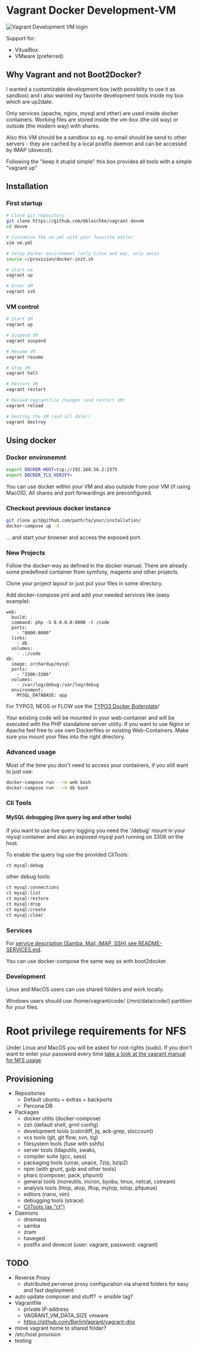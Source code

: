 # Vagrant Docker Development-VM

![Vagrant Development VM login](/documentation/VagrantVM.png)

Support for:

- VitualBox
- VMware (preferred)

## Why Vagrant and not Boot2Docker?

I wanted a customizable development box (with possiblity to use it as sandbox) and i also wanted my favorite
development tools inside my box which are up2date.

Only services (apache, nginx, mysql and other) are used inside docker containers.
Working files are stored inside the vm-box (the old way) or outside (the modern way) with shares.

Also this VM should be a sandbox so eg. no email should be send to other servers - they are cached by a
local postfix daemon and can be accessed by IMAP (dovecot).

Following the "keep it stupid simple" this box provides all tools with a simple "vagrant up"

## Installation

### First startup

```bash
# Clone git repository
git clone https://github.com/mblaschke/vagrant devvm
cd devvm

# Customize the vm.yml with your favorite editor
vim vm.yml

# Setup Docker environment (only linux and mac, only once)
source ~/provision/docker-init.sh

# Start vm
vagrant up

# Enter VM
vagrant ssh
```

### VM control

```bash
# Start VM
vagrant up

# Suspend VM
vagrant suspend

# Resume VM
vagrant resume

# Stop VM
vagrant halt

# Restart VM
vagrant restart

# Reload Vagrantfile changes (and restart VM)
vagrant reload

# Destroy the VM (and all data!)
vagrant destroy
```

## Using docker

### Docker environemnt
```bash
export DOCKER_HOST=tcp://192.168.56.2:2375
export DOCKER_TLS_VERIFY=
```

You can use docker within your VM and also outside from your VM (if using MacOS).
All shares and port forwardings are preconfigured.

### Checkout previous docker instance
```bash
git clone git@github.com/path/to/your/installation/
docker-compose up -d
```

... and start your browser and access the exposed port.


### New Projects

Follow the docker-way as defined in the docker manual.
There are already some predefined container from symfony, magento and other projects.

Clone your project layout or just put your files in some directory.

Add docker-compose.yml and add your needed services like (easy example):

```
web:
  build: .
  command: php -S 0.0.0.0:8000 -t /code
  ports:
    - "8000:8000"
  links:
    - db
  volumes:
    - .:/code
db:
  image: orchardup/mysql
  ports:
    - "3306:3306"
  volumes:
    - /var/log/debug:/var/log/debug
  environment:
    MYSQL_DATABASE: app
```

For TYPO3, NEOS or FLOW use the [TYPO3 Docker Boilerplate](https://github.com/mblaschke/typo3-docker-boilerplate)/

Your existing code will be mounted in your web-container and will be executed with the PHP standalone server utility.
If you want to use Nginx or Apache feel free to use own Dockerfiles or existing Web-Containers. Make sure you mount
your files into the right directory.

### Advanced usage

Most of the time you don't need to access your containers, if you still want to just use:

```bash
docker-compose run --rm web bash
docker-compose run --rm db bash
```

### Cli Tools

#### MySQL debugging (live query log and other tools)

If you want to use live query logging you need the '/debug' mount in your mysql container and also an exposed mysql port running on 3306 on the host.

To enable the query log use the provided CliTools:

```bash
ct mysql:debug
```

other debug tools:

```bash
ct mysql:connections
ct mysql:list
ct mysql:restore
ct mysql:drop
ct mysql:create
ct mysql:clear
```

### Services

For [service description (Samba, Mail, IMAP, SSH) see README-SERVICES.md](README-SERVICES.md).

You can use docker-compose the same way as with boot2docker.

### Development

Linux and MacOS users can use shared folders and work locally.

Windows users should use /home/vagrant/code/ (/mnt/data/code/) partition for your files.

# Root privilege requirements for NFS

Under Linux and MacOS you will be asked for root rights (sudo).
If you don't want to enter your password every time [take a look at the vagrant manual for NFS usage](https://docs.vagrantup.com/v2/synced-folders/nfs.html)

## Provisioning

- Repositories
  - Default ubuntu + extras + backports
  - Percona DB
- Packages
  - docker utilts (docker-compose)
  - zsh (default shell, grml config)
  - development tools (colordiff, jq, ack-grep, sloccount)
  - vcs tools (git, git flow, svn, tig)
  - filesystem tools (fuse with sshfs)
  - server tools (ldaputils, swaks,
  - compiler suite (gcc, sass)
  - packaging tools (unrar, unace, 7zip, bzip2)
  - npm (with grunt, gulp and other tools)
  - phars (composer, pack, phpunit)
  - general tools (moreutils, incron, byobu, tmux, netcat, cstream)
  - analysis tools (htop, atop, iftop, mytop, iotop, pfqueue)
  - editors (nano, vim)
  - debugging tools (strace)
  - [CliTools (as "ct")](https://github.com/mblaschke/vagrant-clitools)
- Daemons
  - dnsmasq
  - samba
  - zram
  - haveged
  - postfix and dovecot (user: vagrant, password: vagrant)


## TODO
- Reverse Proxy
  - distributed perverse proxy configuration via shared folders for easy and fast deployment
- auto update composer and stuff? -> ansible tag?
- Vagrantfile
  - private IP-address
  - VAGRANT_VM_DATA_SIZE vmware
  - https://github.com/BerlinVagrant/vagrant-dns
- move vagrant home to shared folder?
- /etc/host provision
- testing
